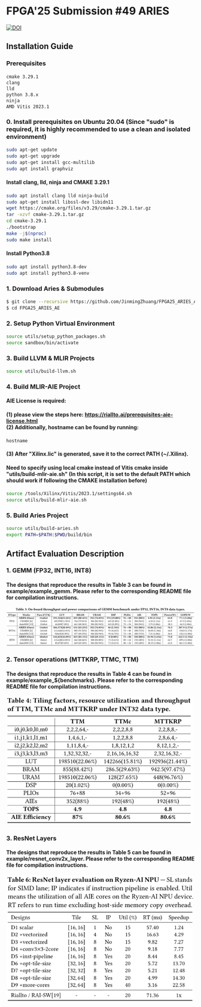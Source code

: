 # FPGA'25 Submission #49 ARIES
[![DOI](https://zenodo.org/badge/903644715.svg)](https://doi.org/10.5281/zenodo.14492668)

## Installation Guide

### Prerequisites
```
cmake 3.29.1 
clang
lld
python 3.8.x
ninja
AMD Vitis 2023.1
```
### 0. Install prerequisites on Ubuntu 20.04 (Since "sudo" is required, it is highly recommended to use a clean and isolated environment)
```sh
sudo apt-get update
sudo apt-get upgrade
sudo apt-get install gcc-multilib
sudo apt install graphviz
```
#### Install clang, lld, ninja and CMAKE 3.29.1
```sh
sudo apt install clang lld ninja-build
sudo apt-get install libssl-dev libidn11
wget https://cmake.org/files/v3.29/cmake-3.29.1.tar.gz
tar -xzvf cmake-3.29.1.tar.gz
cd cmake-3.29.1
./bootstrap
make -j$(nproc)
sudo make install
```

#### Install Python3.8
```sh
sudo apt install python3.8-dev
sudo apt install python3.8-venv
```

### 1. Download Aries & Submodules
```sh
$ git clone --recursive https://github.com/JinmingZhuang/FPGA25_ARIES_AE.git
$ cd FPGA25_ARIES_AE
```

### 2. Setup Python Virtual Environment
```sh
source utils/setup_python_packages.sh
source sandbox/bin/activate
```

### 3. Build LLVM & MLIR Projects
```sh
source utils/build-llvm.sh
```

### 4. Build MLIR-AIE Project 
#### AIE License is required: 
#### (1) please view the steps here: https://riallto.ai/prerequisites-aie-license.html <br> (2) Additionally, hostname can be found by running:<br>
```
hostname
```
#### (3) After "Xilinx.lic" is generated, save it to the correct PATH (~/.Xilinx).


#### Need to specify using local cmake instead of Vitis cmake inside "utils/build-mlir-aie.sh" (In this script, it is set to the default PATH which should work if following the CMAKE installation before)
```sh
source /tools/Xilinx/Vitis/2023.1/settings64.sh
source utils/build-mlir-aie.sh
```

### 5. Build Aries Project
```sh
source utils/build-aries.sh
export PATH=$PATH:$PWD/build/bin
```

##  Artifact Evaluation Description
### 1. GEMM (FP32, INT16, INT8)
#### The designs that reproduce the results in Table 3 can be found in example/example_gemm. Please refer to the corresponding README file for compilation instructions.
![Table 3](figures/table3.png)

### 2. Tensor operations (MTTKRP, TTMC, TTM)
#### The designs that reproduce the results in Table 4 can be found in example/example_${benchmarks}. Please refer to the corresponding README file for compilation instructions.
<img src="figures/table4.png" alt="Table 4" width="500">

### 3. ResNet Layers
#### The designs that reproduce the results in Table 5 can be found in example/resnet_conv2x_layer. Please refer to the corresponding README file for compilation instructions.
<img src="figures/table5.png" alt="Table 5" width="500">
